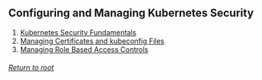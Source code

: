 ## Configuring and Managing Kubernetes Security
1. [Kubernetes Security Fundamentals](/Configuring%20and%20Managing%20Kubernetes%20Security/01k8sSecurityFundamentals/README.MD)
2. [Managing Certificates and kubeconfig Files]()
3. [Managing Role Based Access Controls]()

###### [Return to root](https://github.com/l12f3r/CKAstudy/)